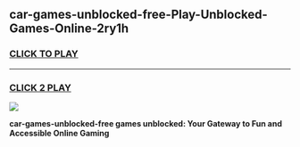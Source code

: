 
## car-games-unblocked-free-Play-Unblocked-Games-Online-2ry1h
<h3>
<a href="https://premium76.site?title=car-games-unblocked-free&ref=24A">CLICK TO PLAY</a></h3>
<hr>

<h3>
<a href="https://premium76.site?title=car-games-unblocked-free&ref=24A">CLICK 2 PLAY</a>
  
</h3>

<a href="https://premium76.site?title=car-games-unblocked-free&ref=24A"><img src="https://clearcache.store/games.png"></a>


**car-games-unblocked-free games unblocked: Your Gateway to Fun and Accessible Online Gaming**
